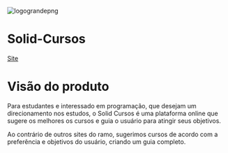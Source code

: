 ![logograndepng](https://user-images.githubusercontent.com/42162426/91245618-47f07000-e724-11ea-8c7a-75ec8c27c008.png)

# Solid-Cursos
[Site](https://matheusoliveira3.github.io/Solid-Cursos)

# Visão do produto 
Para estudantes e interessado em programação, que desejam um direcionamento nos estudos, o Solid Cursos é uma plataforma online que sugere os melhores os cursos e guia o usuário para atingir seus objetivos.
<p>Ao contrário de outros sites do ramo, sugerimos cursos de acordo com a preferência e objetivos do usuário, criando um guia completo.
